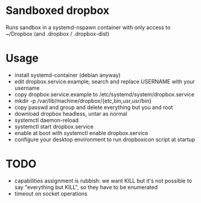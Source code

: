 # Sandboxed dropbox

Runs sandbox in a systemd-nspawn container with only access to ~/Dropbox (and .dropbox / .dropbox-dist)

# Usage

- install systemd-container (debian anyway)
- edit dropbox.service.example, search and replace USERNAME with your username
- copy dropbox.service.example to /etc/systemd/system/dropbox.service
- mkdir -p /var/lib/machine/dropbox/{etc,bin,usr,usr/bin}
- copy passwd and group and delete everything but you and root
- download dropbox headless, untar as normal
- systemctl daemon-reload
- systemctl start dropbox.service
- enable at boot with systemctl enable dropbox.service
- configure your desktop environment to run dropboxicon script at startup


# TODO

- capabilities assignment is rubbish: we want KILL but it's not possible to say "everything but KILL", so they have to be enumerated
- timeout on socket operations
